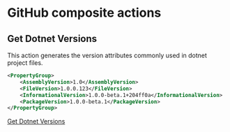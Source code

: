 # GitHub composite actions

## Get Dotnet Versions

This action generates the version attributes commonly used in dotnet project files.

```xml
<PropertyGroup>
	<AssemblyVersion>1.0</AssemblyVersion>
	<FileVersion>1.0.0.123</FileVersion>
	<InformationalVersion>1.0.0-beta.1+204ff0a</InformationalVersion>
	<PackageVersion>1.0.0-beta.1</PackageVersion>
</PropertyGroup>
```

[Get Dotnet Versions](get-dotnet-versions/README.md)